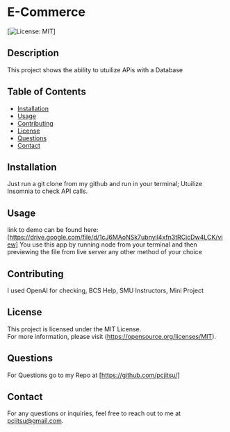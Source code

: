 # E-Commerce

[![License: MIT](https://img.shields.io/badge/License-MIT-yellow.svg)]

## Description

This project shows the ability to utuilize APis with a Database

## Table of Contents

- [Installation](#installation)
- [Usage](#usage)
- [Contributing](#contributing)
- [License](#license)
- [Questions](#questions)
- [Contact](#contact)

## Installation

Just run a git clone from my github and run in your terminal; Utuilize Insomnia to check API calls.

## Usage

link to demo can be found here: [https://drive.google.com/file/d/1cJ6MAoNSk7ubnyil4xfn3tRCicDw4LCK/view]
You use this app by running node from your terminal and then previewing the file from live server any other method of your choice

## Contributing

I used OpenAI for checking, BCS Help, SMU Instructors, Mini Project


## License

This project is licensed under the MIT License.  
For more information, please visit (https://opensource.org/licenses/MIT).

## Questions

For Questions go to my Repo at [https://github.com/pcjitsu/]

## Contact

For any questions or inquiries, feel free to reach out to me at pcjitsu@gmail.com.